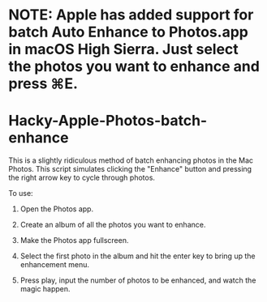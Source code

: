 # NOTE: Apple has added support for batch Auto Enhance to Photos.app in macOS High Sierra. Just select the photos you want to enhance and press ⌘E.

# Hacky-Apple-Photos-batch-enhance
This is a slightly ridiculous method of batch enhancing photos in the Mac Photos. This script simulates clicking the "Enhance" button and pressing the right arrow key to cycle through photos.

To use:

1. Open the Photos app.

2. Create an album of all the photos you want to enhance.

3. Make the Photos app fullscreen.

4. Select the first photo in the album and hit the enter key to bring up the enhancement menu.

5. Press play, input the number of photos to be enhanced, and watch the magic happen.

